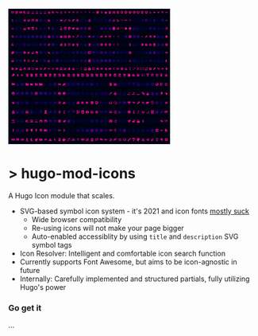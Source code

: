 [![hugo-mod-icons Logo](.github/logo.png)](https://git.io/🪅)

# > hugo-mod-icons

A Hugo Icon module that scales.

- SVG-based symbol icon system - it's 2021 and icon fonts [mostly suck](https://css-tricks.com/icon-fonts-vs-svg/)
    - Wide browser compatibility
    - Re-using icons will not make your page bigger
    - Auto-enabled accessiblity by using `title` and `description` SVG symbol tags
- Icon Resolver: Intelligent and comfortable icon search function
- Currently supports Font Awesome, but aims to be icon-agnostic in future 
- Internally: Carefully implemented and structured partials, fully utilizing Hugo's power

### Go get it

...
